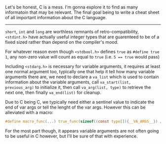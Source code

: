 Let's be honest, C is a mess. I'm gonna explore it to find as many informatoin that may be relevant. The final goal being to write a cheat sheet of all important information about the C language.

---

`short`, `int` and `long` are worthless remnants of retro-compatibility, `<stdint.h>` have actually useful integer types that are guarenteed to be of a fixed sized rather than depend on the compiler's mood.

For whatever reason even though `<stdbool.h>` defines `true` as `#define true 1`, any non-zero value will count as equal to `true` (i.e. `5 == true` would pass)

Including `<stdarg.h>` is necessary for variable arguments, it requires at least one normal argument too, typically one that help it tell how many variable arguments there are, we need to declare a `va_list` which is used to contain information about the variable arguments, call `va_start(list, previous_arg)` to initialize it, then call `va_arg(list, type)` to retrieve the next one, then finally `va_end(list)` for cleanup.

Due to C being C, we typically need either a sentinel value to indicate the end of var args or tell the lenght of the var args.
However this can be alleviated with a macro:
```c
#define macro_func(...) true_func(sizeof((const type[]){__VA_ARGS__}) / sizeof(type), __VA_ARGS__)
```
For the most part though, it appears variable arguments are not often going to be useful in C however, but I'll be sure of that with experience.